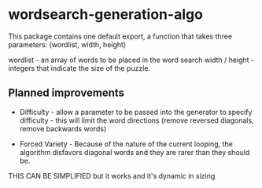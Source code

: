 # wordsearch-generation-algo

This package contains one default export, a function that takes three parameters: (wordlist, width, height)

wordlist - an array of words to be placed in the word search
width / height - integers that indicate the size of the puzzle.

## Planned improvements

- Difficulty - allow a parameter to be passed into the generator to specify difficulty - this will limit the word directions (remove reversed diagonals, remove backwards words)

- Forced Variety - Because of the nature of the current looping, the algorithm disfavors diagonal words and they are rarer than they should be.

THIS CAN BE SIMPLIFIED but it works and it's dynamic in sizing